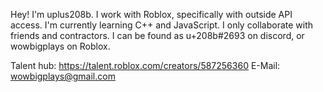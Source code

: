 Hey! I'm uplus208b.
I work with Roblox, specifically with outside API access.
I'm currently learning C++ and JavaScript.
I only collaborate with friends and contractors.
I can be found as u+208b#2693 on discord, or wowbigplays on Roblox.

Talent hub: https://talent.roblox.com/creators/587256360
E-Mail: wowbigplays@gmail.com

